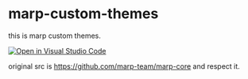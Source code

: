 # marp-custom-themes
this is marp custom themes.

[![Open in Visual Studio Code](https://open.vscode.dev/badges/open-in-vscode.svg)](https://open.vscode.dev/tk-aria/marp-custom-themes)

original src is https://github.com/marp-team/marp-core and respect it.
